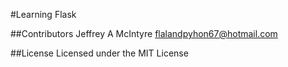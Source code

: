 #Learning Flask

##Contributors
Jeffrey A McIntyre flalandpyhon67@hotmail.com

##License
Licensed under the MIT License
